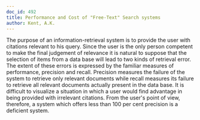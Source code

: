 ```yaml
---
doc_id: 492
title: Performance and Cost of "Free-Text" Search systems
author: Kent, A.K.
---
```


The purpose of an information-retrieval system is to provide the user with
citations relevant to his query.  Since the user is the only person competent
to make the final judgement of relevance it is natural to suppose that the
selection of items from a data base will lead to two kinds of retrieval
error.  The extent of these errors is expressed by the familiar measures
of performance, precision and recall.  Precision measures the failure of the
system to retrieve only relevant documents while recall measures its failure
to retrieve all relevant documents actually present in the data base.  It is
difficult to visualize a situation in which a user would find advantage in
being provided with irrelevant citations.  From the user's point of view,
therefore, a system which offers less than 100 per cent precision is a
deficient system.